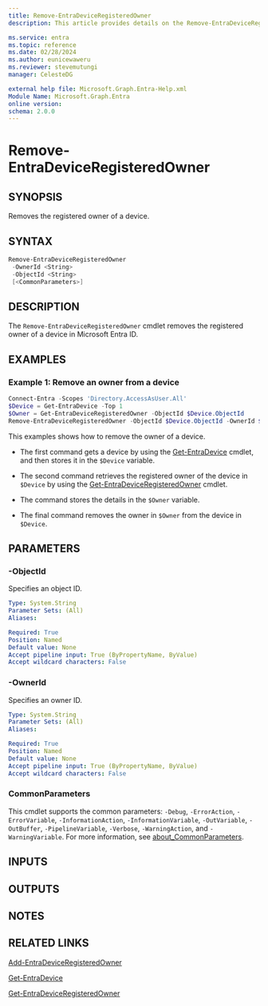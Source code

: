 ```yaml
---
title: Remove-EntraDeviceRegisteredOwner
description: This article provides details on the Remove-EntraDeviceRegisteredOwner command.

ms.service: entra
ms.topic: reference
ms.date: 02/28/2024
ms.author: eunicewaweru
ms.reviewer: stevemutungi
manager: CelesteDG

external help file: Microsoft.Graph.Entra-Help.xml
Module Name: Microsoft.Graph.Entra
online version:
schema: 2.0.0
---
```


# Remove-EntraDeviceRegisteredOwner

## SYNOPSIS

Removes the registered owner of a device.

## SYNTAX

```powershell
Remove-EntraDeviceRegisteredOwner 
 -OwnerId <String> 
 -ObjectId <String> 
 [<CommonParameters>]
```

## DESCRIPTION

The `Remove-EntraDeviceRegisteredOwner` cmdlet removes the registered owner of a device in Microsoft Entra ID.

## EXAMPLES

### Example 1: Remove an owner from a device

```powershell
Connect-Entra -Scopes 'Directory.AccessAsUser.All'
$Device = Get-EntraDevice -Top 1
$Owner = Get-EntraDeviceRegisteredOwner -ObjectId $Device.ObjectId
Remove-EntraDeviceRegisteredOwner -ObjectId $Device.ObjectId -OwnerId $Owner.ObjectId
```

This examples shows how to remove the owner of a device.

- The first command gets a device by using the [Get-EntraDevice](./Get-EntraDevice.md) cmdlet, and then stores it in the `$Device` variable.  

- The second command retrieves the registered owner of the device in `$Device` by using the [Get-EntraDeviceRegisteredOwner](./Get-EntraDeviceRegisteredOwner.md) cmdlet.  

- The command stores the details in the `$Owner` variable.  

- The final command removes the owner in `$Owner` from the device in `$Device`.

## PARAMETERS

### -ObjectId

Specifies an object ID.

```yaml
Type: System.String
Parameter Sets: (All)
Aliases:

Required: True
Position: Named
Default value: None
Accept pipeline input: True (ByPropertyName, ByValue)
Accept wildcard characters: False
```

### -OwnerId

Specifies an owner ID.

```yaml
Type: System.String
Parameter Sets: (All)
Aliases:

Required: True
Position: Named
Default value: None
Accept pipeline input: True (ByPropertyName, ByValue)
Accept wildcard characters: False
```

### CommonParameters

This cmdlet supports the common parameters: `-Debug`, `-ErrorAction`, `-ErrorVariable`, `-InformationAction`, `-InformationVariable`, `-OutVariable`, `-OutBuffer`, `-PipelineVariable`, `-Verbose`, `-WarningAction`, and `-WarningVariable`. For more information, see [about_CommonParameters](https://go.microsoft.com/fwlink/?LinkID=113216).

## INPUTS

## OUTPUTS

## NOTES

## RELATED LINKS

[Add-EntraDeviceRegisteredOwner](Add-EntraDeviceRegisteredOwner.md)

[Get-EntraDevice](Get-EntraDevice.md)

[Get-EntraDeviceRegisteredOwner](Get-EntraDeviceRegisteredOwner.md)
